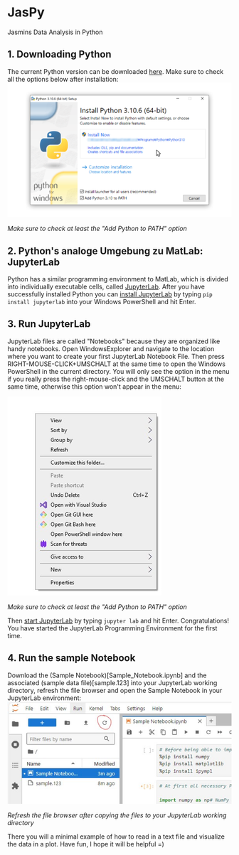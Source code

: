 # JasPy
Jasmins Data Analysis in Python

## 1. Downloading Python
The current Python version can be downloaded [here](https://www.python.org/downloads/).
Make sure to check all the options below after installation:
![Make sure to check at least the "Add Python to PATH" option](/docs/images/Python_Install_3-306051a90888db4c7292964617b7ff75.png)

*Make sure to check at least the "Add Python to PATH" option*

## 2. Python's analoge Umgebung zu MatLab: JupyterLab
Python has a similar programming environment to MatLab, which is divided into individually executable cells, called [JupyterLab](https://jupyterlab.readthedocs.io/en/latest/#).
After you have successfully installed Python you can [install JupyterLab](https://jupyterlab.readthedocs.io/en/latest/getting_started/installation.html#pip) by typing `pip install jupyterlab` into your Windows PowerShell and hit Enter.

## 3. Run JupyterLab
JupyterLab files are called "Notebooks" because they are organized like handy notebooks.
Open WindowsExplorer and navigate to the location where you want to create your first JupyterLab Notebook File. Then press RIGHT-MOUSE-CLICK+UMSCHALT at the same time to open the Windows PowerShell in the current directory. You will only see the option in the menu if you really press the right-mouse-click and the UMSCHALT button at the same time, otherwise this option won't appear in the menu:

![Make sure to check at least the "Add Python to PATH" option](/docs/images/Screenshot_2025-01-06_151554.jpg)

*Make sure to check at least the "Add Python to PATH" option*

Then [start JupyterLab](https://jupyterlab.readthedocs.io/en/latest/getting_started/starting.html) by typing `jupyter lab` and hit Enter.
Congratulations! You have started the JupyterLab Programming Environment for the first time.

## 4. Run the sample Notebook
Download the (Sample Notebook)[Sample_Notebook.ipynb] and the associated (sample data file)[sample.123] into your JupyterLab working directory, refresh the file browser and open the Sample Notebook in your JupyterLab environment:
![Refresh the file browser after copying the files to your JupyterLab working directory](/docs/images/Screenshot_2025-01-06_160153.jpg)

*Refresh the file browser after copying the files to your JupyterLab working directory*

There you will a minimal example of how to read in a text file and visualize the data in a plot.
Have fun, I hope it will be helpful =)
